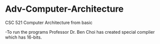 # Adv-Computer-Architecture
CSC 521 Computer Architecture from basic

-To run the programs Professor Dr. Ben Choi has created special complier which has 16-bits.  
